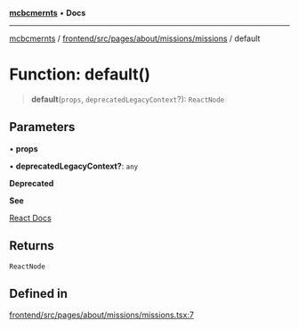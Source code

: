 [**mcbcmernts**](../../../../../../../README.md) • **Docs**

---

[mcbcmernts](../../../../../../../modules.md) /
[frontend/src/pages/about/missions/missions](../README.md) / default

# Function: default()

> **default**(`props`, `deprecatedLegacyContext`?): `ReactNode`

## Parameters

• **props**

• **deprecatedLegacyContext?**: `any`

**Deprecated**

**See**

[React Docs](https://legacy.reactjs.org/docs/legacy-context.html#referencing-context-in-lifecycle-methods)

## Returns

`ReactNode`

## Defined in

[frontend/src/pages/about/missions/missions.tsx:7](https://github.com/Data-Point-Solutions/mcbcMERNts/blob/e780d98cfaad9d8ffef43e14c4890a3da759d36d/frontend/src/pages/about/missions/missions.tsx#L7)
